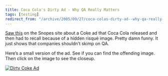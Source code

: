 ```yaml
---
title: Coca Cola's Dirty Ad - Why QA Really Matters
tags: [testing]
redirect_from: "/archive/2005/09/27/coca-colas-dirty-ad--why-qa-really-matters.aspx/"
---
```


[Saw this](http://www.snopes.com/cokelore/poster.asp) on the Snopes site
about a Coke ad that Coca Cola released and then had to recall because
of a hidden risqué image. Pretty damn funny. It just shows that
companies shouldn’t skimp on QA.

Here’s a small version of the ad. See if you can find the offending
image. Then click on the image to see the closeup.

[![Dirty Coke
Ad](https://haacked.com/assets/images/DirtyCokeAd.jpg)](http://www.snopes.com/cokelore/poster.asp)

